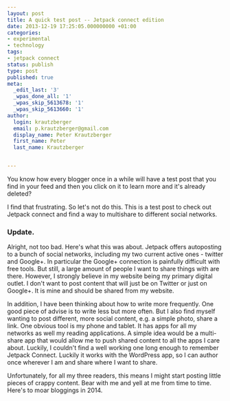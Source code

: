 ```yaml
---
layout: post
title: A quick test post -- Jetpack connect edition
date: 2013-12-19 17:25:05.000000000 +01:00
categories:
- experimental
- technology
tags:
- jetpack connect
status: publish
type: post
published: true
meta:
  _edit_last: '3'
  _wpas_done_all: '1'
  _wpas_skip_5613678: '1'
  _wpas_skip_5613660: '1'
author:
  login: krautzberger
  email: p.krautzberger@gmail.com
  display_name: Peter Krautzberger
  first_name: Peter
  last_name: Krautzberger


---
```


You know how every blogger once in a while will have a test post that you find in your feed and then you click on it to learn more and it's already deleted?

I find that frustrating. So let's not do this. This is a test post to check out Jetpack connect and find a way to multishare to different social networks.

### Update.

Alright, not too bad. Here's what this was about. Jetpack offers autoposting to a bunch of social networks, including my two current active ones - twitter and Google+. In particular the Google+ connection is painfully difficult with free tools. But still, a large amount of people I want to share things with are there. However, I strongly believe in my website being my primary digital outlet. I don't want to post content that will just be on Twitter or just on Google+. It is mine and should be shared from my website.

In addition, I have been thinking about how to write more frequently. One good piece of advise is to write less but more often. But I also find myself wanting to post different, more social content, e.g. a simple photo, share a link. One obvious tool is my phone and tablet. It has apps for all my networks as well my reading applications. A simple idea would be a multi-share app that would allow me to push shared content to all the apps I care about. Luckily, I couldn't find a well working one long enough to remember Jetpack Connect. Luckily it works with the WordPress app, so I can author once wherever I am and share where I want to share.

Unfortunately, for all my three readers, this means I might start posting little pieces of crappy content. Bear with me and yell at me from time to time. Here's to moar bloggings in 2014.
